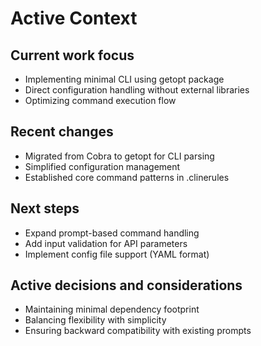 # Active Context

## Current work focus
- Implementing minimal CLI using getopt package
- Direct configuration handling without external libraries
- Optimizing command execution flow

## Recent changes
- Migrated from Cobra to getopt for CLI parsing
- Simplified configuration management
- Established core command patterns in .clinerules

## Next steps
- Expand prompt-based command handling
- Add input validation for API parameters
- Implement config file support (YAML format)

## Active decisions and considerations
- Maintaining minimal dependency footprint
- Balancing flexibility with simplicity
- Ensuring backward compatibility with existing prompts
